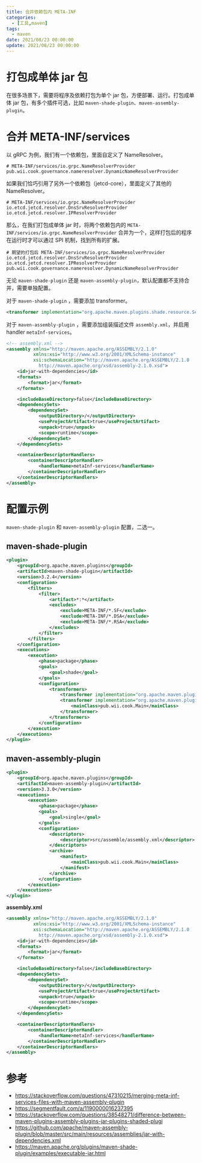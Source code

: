 ```yaml
---
title: 合并依赖包内 META-INF
categories:  
  - [工具,maven]
tags:
  - maven
date: 2021/08/23 00:00:00
update: 2021/08/23 00:00:00
---
```


# 打包成单体 jar 包

在很多场景下，需要将程序及依赖打包为单个 jar 包，方便部署、运行。打包成单体 jar 包，有多个插件可选，比如 `maven-shade-plugin`、`maven-assembly-plugin`。


# 合并 META-INF/services

以 gRPC 为例，我们有一个依赖包，里面自定义了 NameResolver。

```shell
# META-INF/services/io.grpc.NameResolverProvider
pub.wii.cook.governance.nameresolver.DynamicNameResolverProvider
```

如果我们恰巧引用了另外一个依赖包（jetcd-core），里面定义了其他的 NameResolver。

```shell
# META-INF/services/io.grpc.NameResolverProvider
io.etcd.jetcd.resolver.DnsSrvResolverProvider
io.etcd.jetcd.resolver.IPResolverProvider
```

那么，在我们打包成单体 jar 时，将两个依赖包内的 `META-INF/services/io.grpc.NameResolverProvider` 合并为一个，这样打包后的程序在运行时才可以通过 SPI 机制，找到所有的扩展。

```shell
# 期望的打包后 META-INF/services/io.grpc.NameResolverProvider
io.etcd.jetcd.resolver.DnsSrvResolverProvider
io.etcd.jetcd.resolver.IPResolverProvider
pub.wii.cook.governance.nameresolver.DynamicNameResolverProvider
```

无论  `maven-shade-plugin` 还是 `maven-assembly-plugin`，默认配置都不支持合并，需要单独配置。

对于 `maven-shade-plugin` ，需要添加 transformer。

```xml
<transformer implementation="org.apache.maven.plugins.shade.resource.ServicesResourceTransformer"/>
```

对于 `maven-assembly-plugin` ，需要添加组装描述文件 `assembly.xml`，并启用 handler `metaInf-services`。

```xml
<!-- assembly.xml -->
<assembly xmlns="http://maven.apache.org/ASSEMBLY/2.1.0"
          xmlns:xsi="http://www.w3.org/2001/XMLSchema-instance"
          xsi:schemaLocation="http://maven.apache.org/ASSEMBLY/2.1.0
            http://maven.apache.org/xsd/assembly-2.1.0.xsd">
    <id>jar-with-dependencies</id>
    <formats>
        <format>jar</format>
    </formats>

    <includeBaseDirectory>false</includeBaseDirectory>
    <dependencySets>
        <dependencySet>
            <outputDirectory>/</outputDirectory>
            <useProjectArtifact>true</useProjectArtifact>
            <unpack>true</unpack>
            <scope>runtime</scope>
        </dependencySet>
    </dependencySets>

    <containerDescriptorHandlers>
        <containerDescriptorHandler>
            <handlerName>metaInf-services</handlerName>
        </containerDescriptorHandler>
    </containerDescriptorHandlers>
</assembly>
```

# 配置示例

 `maven-shade-plugin` 和 `maven-assembly-plugin` 配置，二选一。

## maven-shade-plugin

```xml
<plugin>
    <groupId>org.apache.maven.plugins</groupId>
    <artifactId>maven-shade-plugin</artifactId>
    <version>3.2.4</version>
    <configuration>
        <filters>
            <filter>
                <artifact>*:*</artifact>
                <excludes>
                    <exclude>META-INF/*.SF</exclude>
                    <exclude>META-INF/*.DSA</exclude>
                    <exclude>META-INF/*.RSA</exclude>
                </excludes>
            </filter>
        </filters>
    </configuration>
    <executions>
        <execution>
            <phase>package</phase>
            <goals>
                <goal>shade</goal>
            </goals>
            <configuration>
                <transformers>
                    <transformer implementation="org.apache.maven.plugins.shade.resource.ServicesResourceTransformer"/>
                    <transformer implementation="org.apache.maven.plugins.shade.resource.ManifestResourceTransformer">
                        <mainClass>pub.wii.cook.Main</mainClass>
                    </transformer>
                </transformers>
            </configuration>
        </execution>
    </executions>
</plugin>
```

## maven-assembly-plugin

```xml
<plugin>
    <groupId>org.apache.maven.plugins</groupId>
    <artifactId>maven-assembly-plugin</artifactId>
    <version>3.3.0</version>
    <executions>
        <execution>
            <phase>package</phase>
            <goals>
                <goal>single</goal>
            </goals>
            <configuration>
                <descriptors>
                    <descriptor>src/assemble/assembly.xml</descriptor>
                </descriptors>
                <archive>
                    <manifest>
                        <mainClass>pub.wii.cook.Main</mainClass>
                    </manifest>
                </archive>
            </configuration>
        </execution>
    </executions>
</plugin>
```

**assembly.xml**

```xml
<assembly xmlns="http://maven.apache.org/ASSEMBLY/2.1.0"
          xmlns:xsi="http://www.w3.org/2001/XMLSchema-instance"
          xsi:schemaLocation="http://maven.apache.org/ASSEMBLY/2.1.0
            http://maven.apache.org/xsd/assembly-2.1.0.xsd">
    <id>jar-with-dependencies</id>
    <formats>
        <format>jar</format>
    </formats>

    <includeBaseDirectory>false</includeBaseDirectory>
    <dependencySets>
        <dependencySet>
            <outputDirectory>/</outputDirectory>
            <useProjectArtifact>true</useProjectArtifact>
            <unpack>true</unpack>
            <scope>runtime</scope>
        </dependencySet>
    </dependencySets>

    <containerDescriptorHandlers>
        <containerDescriptorHandler>
            <handlerName>metaInf-services</handlerName>
        </containerDescriptorHandler>
    </containerDescriptorHandlers>
</assembly>
```

# 参考

- https://stackoverflow.com/questions/47310215/merging-meta-inf-services-files-with-maven-assembly-plugin
- https://segmentfault.com/a/1190000016237395
- https://stackoverflow.com/questions/38548271/difference-between-maven-plugins-assembly-plugins-jar-plugins-shaded-plugi
- https://github.com/apache/maven-assembly-plugin/blob/master/src/main/resources/assemblies/jar-with-dependencies.xml
- https://maven.apache.org/plugins/maven-shade-plugin/examples/executable-jar.html

